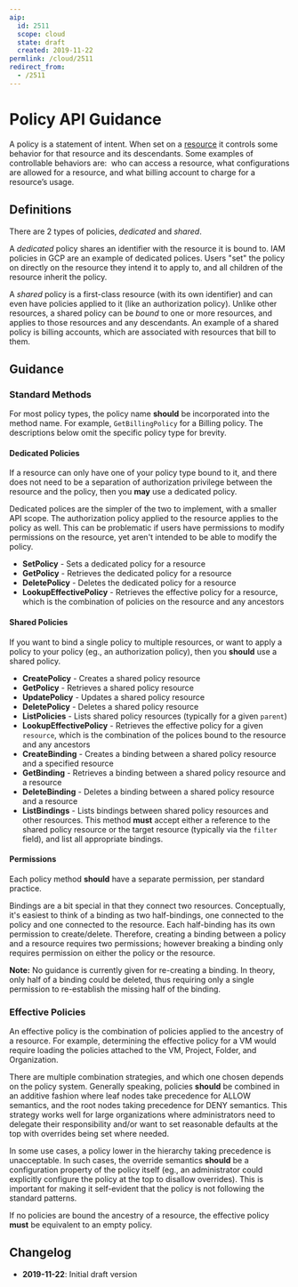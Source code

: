 ```yaml
---
aip:
  id: 2511
  scope: cloud
  state: draft
  created: 2019-11-22
permlink: /cloud/2511
redirect_from:
  - /2511
---
```


<!--
TODO: discuss policy lifecycle? binding lifecycle?
TODO: discuss policy conditions.
TODO: Should the effective policy message be the same as the policy message? If it's different, should properties of an effective policy reference the concrete policy which caused it?
-->

# Policy API Guidance

A policy is a statement of intent. When set on a
[resource](https://aip.dev/121) it controls some behavior for that resource and
its descendants. Some examples of controllable behaviors are:  who can access a
resource, what configurations are allowed for a resource, and what billing
account to charge for a resource’s usage.

## Definitions

There are 2 types of policies, _dedicated_ and _shared_.

A _dedicated_ policy shares an identifier with the resource it is bound to. IAM
policies in GCP are an example of dedicated polices. Users "set" the policy on
directly on the resource they intend it to apply to, and all children of the
resource inherit the policy.

A _shared_ policy is a first-class resource (with its own identifier) and can
even have policies applied to it (like an authorization policy). Unlike other
resources, a shared policy can be _bound_ to one or more resources, and applies
to those resources and any descendants. An example of a shared policy is
billing accounts, which are associated with resources that bill to them.

## Guidance

### Standard Methods

For most policy types, the policy name **should** be incorporated into the
method name. For example, `GetBillingPolicy` for a Billing policy. The
descriptions below omit the specific policy type for brevity.

#### Dedicated Policies

If a resource can only have one of your policy type bound to it, and there does
not need to be a separation of authorization privilege between the resource and
the policy, then you **may** use a dedicated policy.

Dedicated polices are the simpler of the two to implement, with a smaller API
scope. The authorization policy applied to the resource applies to the policy
as well. This can be problematic if users have permissions to modify
permissions on the resource, yet aren't intended to be able to modify the
policy.

- **SetPolicy** - Sets a dedicated policy for a resource
- **GetPolicy** - Retrieves the dedicated policy for a resource
- **DeletePolicy** - Deletes the dedicated policy for a resource
- **LookupEffectivePolicy** - Retrieves the effective policy for a resource,
  which is the combination of policies on the resource and any ancestors

#### Shared Policies

If you want to bind a single policy to multiple resources, or want to apply a
policy to your policy (eg., an authorization policy), then you **should** use a
shared policy.

- **CreatePolicy** - Creates a shared policy resource
- **GetPolicy** - Retrieves a shared policy resource
- **UpdatePolicy** - Updates a shared policy resource
- **DeletePolicy** - Deletes a shared policy resource
- **ListPolicies** - Lists shared policy resources (typically for a given
  `parent`)
- **LookupEffectivePolicy** - Retrieves the effective policy for a given
  `resource`, which is the combination of the polices bound to the resource and
  any ancestors
- **CreateBinding** - Creates a binding between a shared policy resource and a
  specified resource
- **GetBinding** - Retrieves a binding between a shared policy resource and a
  resource
- **DeleteBinding** - Deletes a binding between a shared policy resource and a
  resource
- **ListBindings** - Lists bindings between shared policy resources and other
  resources. This method **must** accept either a reference to the shared
  policy resource or the target resource (typically via the `filter` field),
  and list all appropriate bindings.

#### Permissions

Each policy method **should** have a separate permission, per standard
practice.

Bindings are a bit special in that they connect two resources. Conceptually,
it's easiest to think of a binding as two half-bindings, one connected to the
policy and one connected to the resource. Each half-binding has its own
permission to create/delete. Therefore, creating a binding between a policy and
a resource requires two permissions; however breaking a binding only requires
permission on either the policy or the resource.

**Note:** No guidance is currently given for re-creating a binding. In theory,
only half of a binding could be deleted, thus requiring only a single
permission to re-establish the missing half of the binding.

### Effective Policies

An effective policy is the combination of policies applied to the ancestry of a
resource. For example, determining the effective policy for a VM would require
loading the policies attached to the VM, Project, Folder, and Organization.

There are multiple combination strategies, and which one chosen depends on the
policy system. Generally speaking, policies **should** be combined in an
additive fashion where leaf nodes take precedence for ALLOW semantics, and the
root nodes taking precedence for DENY semantics. This strategy works well for
large organizations where administrators need to delegate their responsibility
and/or want to set reasonable defaults at the top with overrides being set
where needed.

In some use cases, a policy lower in the hierarchy taking precedence is
unacceptable. In such cases, the override semantics **should** be a
configuration property of the policy itself (eg., an administrator could
explicitly configure the policy at the top to disallow overrides). This is
important for making it self-evident that the policy is not following the
standard patterns.

If no policies are bound the ancestry of a resource, the effective policy
**must** be equivalent to an empty policy.

## Changelog

- **2019-11-22**: Initial draft version

